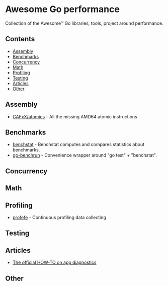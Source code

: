 # Awesome Go performance

Collection of the Awesome™ Go libraries, tools, project around performance.

## Contents

- [Assembly](#assembly)
- [Benchmarks](#benchmarks)
- [Concurrency](#concurrency)
- [Math](#math)
- [Profiling](#profiling)
- [Testing](#testing)
- [Articles](#articles)
- [Other](#other)

## Assembly
- [CAFxX/atomics](https://github.com/CAFxX/atomics) - All the missing AMD64 atomic instructions

## Benchmarks
- [benchstat](https://godoc.org/golang.org/x/perf/cmd/benchstat) - Benchstat computes and compares statistics about benchmarks.
- [go-benchrun](https://github.com/quasilyte/go-benchrun) - Convenience wrapper around "go test" + "benchstat".

## Concurrency

## Math

## Profiling

- [profefe](https://github.com/profefe/profefe) - Continuous profiling data collecting

## Testing

## Articles
- [The official HOW-TO on app diagnostics](https://golang.org/doc/diagnostics.html)

## Other
